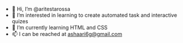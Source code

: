 - 👋 Hi, I’m @aritestarossa
- 👀 I’m interested in learning to create automated task and interactive quizes
- 🌱 I’m currently learning HTML and CSS
- 📫 I can be reached at ashaari6g@gmail.com
<!---
aritestarossa/aritestarossa is a ✨ special ✨ repository because its `README.md` (this file) appears on your GitHub profile.
You can click the Preview link to take a look at your changes.
--->

